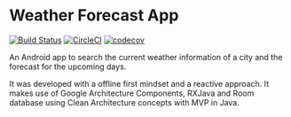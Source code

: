 # Weather Forecast App 
[![Build Status](https://travis-ci.org/vinicius-pmoleta/weather-forecast.svg?branch=master)](https://travis-ci.org/vinicius-pmoleta/weather-forecast) [![CircleCI](https://circleci.com/gh/vinicius-pmoleta/weather-forecast.svg?style=svg)](https://circleci.com/gh/vinicius-pmoleta/weather-forecast) [![codecov](https://codecov.io/gh/vinicius-pmoleta/weather-forecast/branch/master/graph/badge.svg)](https://codecov.io/gh/vinicius-pmoleta/weather-forecast)

An Android app to search the current weather information of a city and the forecast for the upcoming days. 

It was developed with a offline first mindset and a reactive approach. It makes use of Google Architecture Components, RXJava and Room database using Clean Architecture concepts with MVP in Java.
